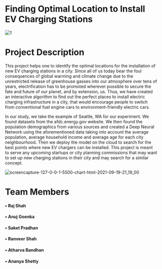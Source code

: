<h1>Finding Optimal Location to Install EV Charging Stations</h1>

![1](https://user-images.githubusercontent.com/25654606/133933981-5d30c1c0-3a5c-407f-b2f2-89d02e536c56.png)


# Project Description

<p>This project helps one to identify the optimal locations for the installation of new EV charging stations in a city. Since all of us today bear the foul consequences of global warming and climate change due to the unrestricted release of greenhouse gasses into our atmosphere over tens of years, electrification has to be promoted wherever possible to secure the fate and future of our planet, and by extension, us. Thus, we have created an interactive algorithm to find out the perfect places to install electric charging infrastructure in a city, that would encourage people to switch from conventional fuel engine cars to environment-friendly electric cars.</p>

<p>In our study, we take the example of Seattle, WA for our experiment. We found datasets from the afdc.energy.gov website. We then found the population demographics from various sources and created a Deep Neural Network using the aforementioned data taking into account the average population, average household income and average age for each city neighbourhood. Then we deploy the model on the cloud to search for the best points where new EV chargers can be installed. This project is meant to serve any upcoming startups or city planning commissions that may want to set up new charging stations in their city and may search for a similar concept.</p>
  
![screencapture-127-0-0-1-5500-chart-html-2021-09-19-21_19_00](https://user-images.githubusercontent.com/25654606/133933969-c457d449-5d48-4b41-9378-72e53e7ed569.png)


# Team Members
<h4>• Raj Shah</h4>
<h4>• Anuj Goenka</h4>
<h4>• Saket Pradhan</h4>
<h4>• Ranveer Shah</h4>
<h4>• Atharva Bandhan</h4>
<h4>• Ananya Shetty</h4>
